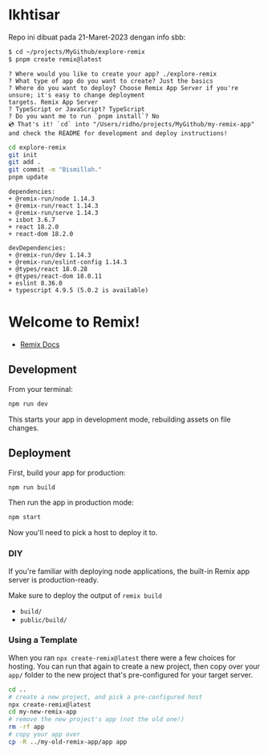 # Ikhtisar

Repo ini dibuat pada 21-Maret-2023 dengan info sbb:

```sh
$ cd ~/projects/MyGithub/explore-remix
$ pnpm create remix@latest
```
```text
? Where would you like to create your app? ./explore-remix
? What type of app do you want to create? Just the basics
? Where do you want to deploy? Choose Remix App Server if you're unsure; it's easy to change deployment
targets. Remix App Server
? TypeScript or JavaScript? TypeScript
? Do you want me to run `pnpm install`? No
💿 That's it! `cd` into "/Users/ridho/projects/MyGithub/my-remix-app" and check the README for development and deploy instructions!
```
```sh
cd explore-remix
git init
git add .
git commit -m "Bismillah."
pnpm update

```
```text
dependencies:
+ @remix-run/node 1.14.3
+ @remix-run/react 1.14.3
+ @remix-run/serve 1.14.3
+ isbot 3.6.7
+ react 18.2.0
+ react-dom 18.2.0

devDependencies:
+ @remix-run/dev 1.14.3
+ @remix-run/eslint-config 1.14.3
+ @types/react 18.0.28
+ @types/react-dom 18.0.11
+ eslint 8.36.0
+ typescript 4.9.5 (5.0.2 is available)
```


# Welcome to Remix!

- [Remix Docs](https://remix.run/docs)

## Development

From your terminal:

```sh
npm run dev
```

This starts your app in development mode, rebuilding assets on file changes.

## Deployment

First, build your app for production:

```sh
npm run build
```

Then run the app in production mode:

```sh
npm start
```

Now you'll need to pick a host to deploy it to.

### DIY

If you're familiar with deploying node applications, the built-in Remix app server is production-ready.

Make sure to deploy the output of `remix build`

- `build/`
- `public/build/`

### Using a Template

When you ran `npx create-remix@latest` there were a few choices for hosting. You can run that again to create a new project, then copy over your `app/` folder to the new project that's pre-configured for your target server.

```sh
cd ..
# create a new project, and pick a pre-configured host
npx create-remix@latest
cd my-new-remix-app
# remove the new project's app (not the old one!)
rm -rf app
# copy your app over
cp -R ../my-old-remix-app/app app
```
